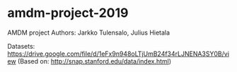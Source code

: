 # amdm-project-2019
AMDM project
Authors: Jarkko Tulensalo, Julius Hietala


Datasets: https://drive.google.com/file/d/1eFx9n948oLTjUmB24f34rLJNENA3SY0B/view (Based on: http://snap.stanford.edu/data/index.html)
